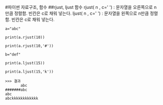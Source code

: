 #파이썬 자료구조, 함수
##rjust, ljust 함수
rjust( n , c=' ') : 문자열을 오른쪽으로 n만큼 정렬함. 빈칸은 c로 채워 넣는다.
ljust( n , c=' ') : 문자열을 왼쪽으로 n만큼 정렬함. 빈칸은 c로 채워 넣는다.
```
a="abc"

print(a.rjust(10))

print(a.rjust(10,'#'))

b="def"

print(a.ljust(15))

print(a.ljust(15,'k'))

>>> 결과
       abc
#######abc
abc            
abckkkkkkkkkkkk
```
